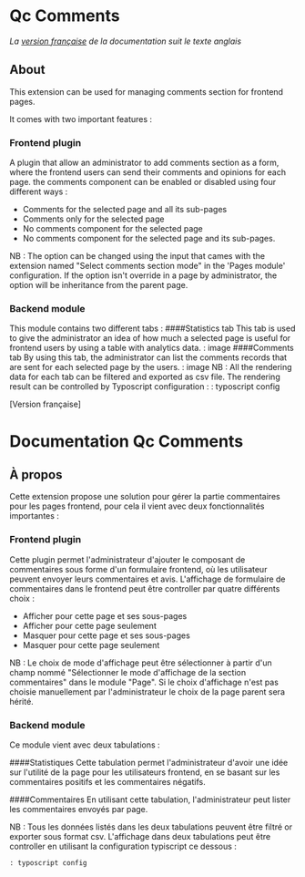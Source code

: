 Qc Comments
==============================================================
*La [version française](#documentation-qc-references) de la documentation suit le texte anglais*

## About
This extension can be used for managing comments section for frontend pages.

It comes with two important features :
### Frontend plugin
A plugin that allow an administrator to add comments section as a form, where the frontend users can send their comments and opinions for each page.
the comments component can be enabled or disabled using four different ways :
- Comments for the selected page and all its sub-pages
- Comments only for the selected page
- No comments component for the selected page
- No comments component for the selected page and its sub-pages.

NB : The option can be changed using the input that cames with the extension named "Select comments section mode" in the 'Pages module' configuration.
If the option isn't override in a page by administrator, the option will be inheritance from the parent page.

### Backend module
This module contains two different tabs :
####Statistics tab
This tab is used to give the administrator an idea of how much a selected page is useful for frontend users by using a table
with analytics data.
: image
####Comments tab
By using this tab, the administrator can list the comments records that are sent for each selected page by the users.
: image
NB : All the rendering data for each tab can be filtered and exported as csv file.
The rendering result can be controlled by Typoscript configuration :
: typoscript config


[Version française]
# Documentation Qc Comments

## À propos
Cette extension propose une solution pour gérer la partie commentaires pour les pages frontend, pour cela il vient avec deux fonctionnalités importantes :

### Frontend plugin
Cette plugin permet l'administrateur d'ajouter le composant de commentaires sous forme d'un formulaire frontend, où les utilisateur peuvent envoyer leurs commentaires et avis.
L'affichage de formulaire de commentaires dans le frontend peut être controller par quatre différents choix :
- Afficher pour cette page et ses sous-pages
- Afficher pour cette page seulement
- Masquer pour cette page et ses sous-pages
- Masquer pour cette page seulement

NB : Le choix de mode d'affichage peut être sélectionner à partir d'un champ nommé "Sélectionner le mode d'affichage de la section commentaires" dans le module "Page".
Si le choix d'affichage n'est pas choisie manuellement par l'administrateur le choix de la page parent sera hérité.


### Backend module
Ce module vient avec deux tabulations :

####Statistiques
Cette tabulation permet l'administrateur d'avoir une idée sur l'utilité de la page pour les utilisateurs frontend, en se basant sur les commentaires positifs et les commentaires
négatifs.

####Commentaires
En utilisant cette tabulation, l'administrateur peut lister les commentaires envoyés par page.

NB : Tous les données listés dans les deux tabulations peuvent être filtré or exporter sous format csv.
L'affichage dans deux tabulations peut être controller en utilisant la configuration typiscript ce dessous :

    : typoscript config